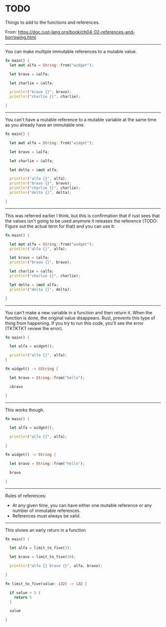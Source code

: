 # TODO

Things to add to the functions and references.

From:
https://doc.rust-lang.org/book/ch04-02-references-and-borrowing.html

---

You can make multiple immutable references
to a mutable value.

```rust
fn main() {
  let mut alfa = String::from("widget");

  let bravo = &alfa;

  let charlie = &alfa;

  println!("bravo {}", bravo);
  println!("charlie {}", charlie);

}
```

---

You can't have a mutable reference to a mutable variable
at the same time as you already have an immutable one.

```rust
fn main() {

  let mut alfa = String::from("widget");

  let bravo = &alfa;

  let charlie = &alfa;

  let delta = &mut alfa;

  println!("alfa {}", alfa);
  println!("bravo {}", bravo);
  println!("charlie {}", charlie);
  println!("delta {}", delta);

}
```

---

This was referred earlier I think, but this is
confirmation that if rust sees that the values
isn't going to be used anymore it releases the
reference (TODO: Figure out the actual term for
that) and you can use it:

```rust
fn main() {

  let mut alfa = String::from("widget");
  println!("alfa {}", alfa);

  let bravo = &alfa;
  println!("bravo {}", bravo);

  let charlie = &alfa;
  println!("charlie {}", charlie);

  let delta = &mut alfa;
  println!("delta {}", delta);

}
```

---

You can't make a new variable in a function and then
return it. When the function is done, the original
value disappears. Rust, prevents this type of thing
from happening. If you try to run this code, you'll
see the error (TKTKTKT review the error).

```rust
fn main() {

  let alfa = widget();

  println!("alfa {}", alfa);
}

fn widget() -> &String {

  let bravo = String::from("hello");

  &bravo

}
```

---

This works though.

```rust
fn main() {

  let alfa = widget();

  println!("alfa {}", alfa);

}

fn widget() -> String {

  let bravo = String::from("hello");

  bravo

}

```

---

Rules of references:

- At any given time, you can have either one
  mutable reference or any number of immutable
  references.
- References must always be valid.

---

This shows an early return in a function

```rust
fn main() {

  let alfa = limit_to_five(3);

  let bravo = limit_to_five(10);

  println!("alfa {} bravo {}", alfa, bravo);

}

fn limit_to_five(value: i32) -> i32 {

  if value > 5 {
    return 5
  }

  value

}
```
